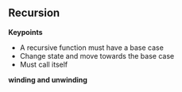 ## Recursion 

**Keypoints**

- A recursive function must have a base case
- Change state and move towards the base case
- Must call itself 

**winding and unwinding**
